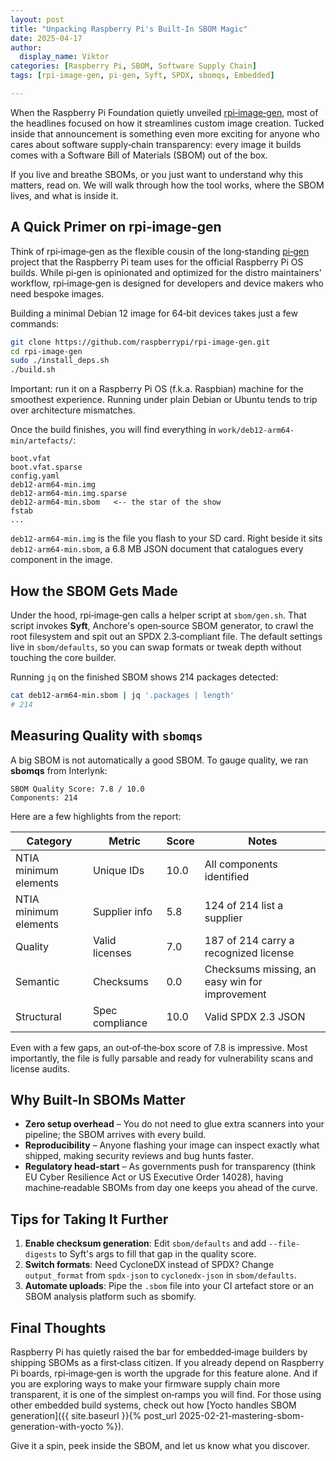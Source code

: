```yaml
---
layout: post
title: "Unpacking Raspberry Pi's Built‑In SBOM Magic"
date: 2025-04-17
author:
  display_name: Viktor
categories: [Raspberry Pi, SBOM, Software Supply Chain]
tags: [rpi-image-gen, pi-gen, Syft, SPDX, sbomqs, Embedded]

---
```


When the Raspberry Pi Foundation quietly unveiled [rpi‑image‑gen](https://github.com/raspberrypi/rpi-image-gen), most of the headlines focused on how it streamlines custom image creation. Tucked inside that announcement is something even more exciting for anyone who cares about software supply‑chain transparency: every image it builds comes with a Software Bill of Materials (SBOM) out of the box.

If you live and breathe SBOMs, or you just want to understand why this matters, read on. We will walk through how the tool works, where the SBOM lives, and what is inside it.

## A Quick Primer on rpi‑image‑gen

Think of rpi‑image‑gen as the flexible cousin of the long‑standing [pi‑gen](https://github.com/RPi-Distro/pi-gen) project that the Raspberry Pi team uses for the official Raspberry Pi OS builds. While pi‑gen is opinionated and optimized for the distro maintainers' workflow, rpi‑image‑gen is designed for developers and device makers who need bespoke images.

Building a minimal Debian 12 image for 64‑bit devices takes just a few commands:

```bash
git clone https://github.com/raspberrypi/rpi-image-gen.git
cd rpi-image-gen
sudo ./install_deps.sh
./build.sh
```

Important: run it on a Raspberry Pi OS (f.k.a. Raspbian) machine for the smoothest experience. Running under plain Debian or Ubuntu tends to trip over architecture mismatches.

Once the build finishes, you will find everything in `work/deb12-arm64-min/artefacts/`:

```text
boot.vfat
boot.vfat.sparse
config.yaml
deb12-arm64-min.img
deb12-arm64-min.img.sparse
deb12-arm64-min.sbom   <-- the star of the show
fstab
...
```

`deb12-arm64-min.img` is the file you flash to your SD card. Right beside it sits `deb12-arm64-min.sbom`, a 6.8 MB JSON document that catalogues every component in the image.

## How the SBOM Gets Made

Under the hood, rpi‑image‑gen calls a helper script at `sbom/gen.sh`. That script invokes **Syft**, Anchore's open‑source SBOM generator, to crawl the root filesystem and spit out an SPDX 2.3‑compliant file. The default settings live in `sbom/defaults`, so you can swap formats or tweak depth without touching the core builder.

Running `jq` on the finished SBOM shows 214 packages detected:

```bash
cat deb12-arm64-min.sbom | jq '.packages | length'
# 214
```

## Measuring Quality with `sbomqs`

A big SBOM is not automatically a good SBOM. To gauge quality, we ran **sbomqs** from Interlynk:

```
SBOM Quality Score: 7.8 / 10.0
Components: 214
```

Here are a few highlights from the report:

| Category | Metric | Score | Notes |
|---|---|---|---|
| NTIA minimum elements | Unique IDs | 10.0 | All components identified |
| NTIA minimum elements | Supplier info | 5.8 | 124 of 214 list a supplier |
| Quality | Valid licenses | 7.0 | 187 of 214 carry a recognized license |
| Semantic | Checksums | 0.0 | Checksums missing, an easy win for improvement |
| Structural | Spec compliance | 10.0 | Valid SPDX 2.3 JSON |

Even with a few gaps, an out‑of‑the‑box score of 7.8 is impressive. Most importantly, the file is fully parsable and ready for vulnerability scans and license audits.

## Why Built‑In SBOMs Matter

* **Zero setup overhead** – You do not need to glue extra scanners into your pipeline; the SBOM arrives with every build.
* **Reproducibility** – Anyone flashing your image can inspect exactly what shipped, making security reviews and bug hunts faster.
* **Regulatory head‑start** – As governments push for transparency (think EU Cyber Resilience Act or US Executive Order 14028), having machine‑readable SBOMs from day one keeps you ahead of the curve.

## Tips for Taking It Further

1. **Enable checksum generation**: Edit `sbom/defaults` and add `--file-digests` to Syft's args to fill that gap in the quality score.
2. **Switch formats**: Need CycloneDX instead of SPDX? Change `output_format` from `spdx-json` to `cyclonedx-json` in `sbom/defaults`.
3. **Automate uploads**: Pipe the `.sbom` file into your CI artefact store or an SBOM analysis platform such as sbomify.

## Final Thoughts

Raspberry Pi has quietly raised the bar for embedded‑image builders by shipping SBOMs as a first‑class citizen. If you already depend on Raspberry Pi boards, rpi‑image‑gen is worth the upgrade for this feature alone. And if you are exploring ways to make your firmware supply chain more transparent, it is one of the simplest on‑ramps you will find. For those using other embedded build systems, check out how [Yocto handles SBOM generation]({{ site.baseurl }}{% post_url 2025-02-21-mastering-sbom-generation-with-yocto %}).

Give it a spin, peek inside the SBOM, and let us know what you discover.